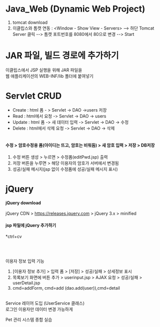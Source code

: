 # Java_Web (Dynamic Web Project)
1. tomcat download <br />
2. 이클립스와 톰캣 연동 : <Window - Show View - Servers> --> 하단 Tomcat Server 클릭 --> 톰캣 포트번호를 8080에서 80으로 변경 --> Start<br />

# JAR 파일, 빌드 경로에 추가하기
이클립스에서 JSP 실행을 위해 JAR 파일을<br />
웹 애플리케이션의 WEB-INF/lib 폴더에 붙여넣기<br />

# Servlet CRUD
- Create : html 폼 - > Servlet -> DAO ->users 저장 <br />
- Read : html에서 요청 -> Servlet -> DAO -> users <br />
- Update : html 폼 -> 새 데이터 입력 -> Servlet -> DAO -> 수정 <br />
- Delete : html에서 삭제 요청 -> Servlet -> DAO -> 삭제 <br /><br />

#### 수정 > 암호수정용 폼(아이디는 뜨고, 암호는 비워둠) > 새 암호 입력 > 저장 > DB저장<br />
1. 수정 버튼 생성 > 누르면 > 수정폼(editPwd.jsp) 출력<br />
2. 저장 버튼을 누루면 > 해당 이용자의 암호가 서버에서 변경됨<br />
3. 성공/실패 메시지(jsp 없이 수정폼에 성공/실패 메시지 표시)<br />

# jQuery
#### jQuery download <br />
jQuery CDN > https://releases.jquery.com > jQuery 3.x >  minified <br />

#### jsp 파일에 jQuery 추가하기
*ctrl+cv <br />
<script src="https://code.jquery.com/jquery-3.7.1.min.js" integrity="sha256-/JqT3SQfawRcv/BIHPThkBvs0OEvtFFmqPF/lYI/Cxo=" crossorigin="anonymous"></script>
<br /><br />

이용자 정보 입력 기능<br />
1. [이용자 정보 추가] > 입력 폼 > [저장] > 성공/실패 > 상세정보 표시<br />
2. 목록보기 화면에 버튼 추가  > userinput.jsp > AJAX 요청 > 성공/실패 > userDetail.jsp<br />
3. cmd=addForm, cmd=add (dao.add(user)),cmd=detail<br />
<br /> 
Service 레이어 도입 (UserService 클래스)<br />
로그인 이용자만 데이터 변경 가능하게<br />

Pet 관리 시스템 종합 실습<br />
